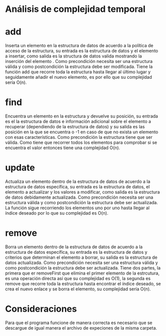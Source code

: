 # Análisis de complejidad temporal

# add
Inserta un elemento en la estructura de datos de acuerdo a la política de acceso de la estructura, su entrada es la estructura de datos y el elemento a insertar, como salida es la structura de datos valida mostrando la inserción del elemento . Como precondición necesita ser una estructura válida y como postcondición la estructura debe ser modificada. Tiene la función add que recorre toda la estructura hasta llegar al último lugar y seguidamente añadir el nuevo elemento, es por ello que su complejidad sería O(n).

# find
Encuentra un elemento en la estructura y devuelve su posición, su entrada es el la estructura de datos e información adicional sobre el elemento a recuperar (dependiendo de la estructura de datos) y su salida es las posición en la que se encuentra o -1 en caso de que no exista un elemento con esas características. Como precondición la estructura tiene que ser válida. Como tiene que recorrer todos los elementos para comprobar si se encuentra el valor entonces tiene una complejidad O(n).

# update
Actualiza un elemento dentro de la estructura de datos de acuerdo a la estructura de datos específica, su entrada es la estructura de datos, el elemento a actualizar y los valores a modificar, como salida es la estructura de datos debidamente actualizada. Como precondición necesita ser una estructura válida y como postcondición la estructura debe ser actualizada. La función sigue recorriendo los elementos uno por uno hasta llegar al índice deseado por lo que su complejidad es O(n).

# remove
Borra un elemento dentro de la estructura de datos de acuerdo a la estructura de datos específica, su entrada es la estructura de datos y criterios que determinan el elemento a borrar, su salida es la estructura de datos actualizada. Como precondición necesita ser una estructura válida y como postcondición la estructura debe ser actualizada. Tiene dos partes, la primera que er removeFirst que elimina el primer elemento de la estrcutura, es una operación directa así que su complejidad es O(1), la segunda es remove que recorre toda la estructura hasta encontrar el índice deseado, se crea el nuevo enlace y se borra el elemento, su complejidad sería O(n).

# Consideraciones
Para que el programa funcione de manera correcta es necesario que se descargue de igual manera el archivo de expeciones de la misma carpeta.
